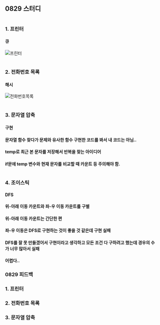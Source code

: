 ## 0829 스터디
#
### 1. 프린터
#### 큐
![프린터](https://user-images.githubusercontent.com/69744314/186832984-bb6f9664-e835-43a1-85a2-9ae647d409b9.jpg)



#
### 2. 전화번호 목록
#### 해시
![전화번호목록](https://user-images.githubusercontent.com/69744314/186832936-ef2e46aa-f4b2-49c3-a7e2-abcad67e65be.jpg)

#
### 3. 문자열 압축
#### 구현
#### 문자열 함수 찾다가 문제와 유사한 함수 구현한 코드를 봐서 내 코드는 아님..
#### temp로 최근 본 문자를 저장해서 반복을 찾는 아이디어
#### if문에 temp 변수와 현재 문자를 비교할 때 카운트 등 주의해야 함.
#
### 4. 조이스틱
#### DFS
#### 위-아래 이동 카운트와 좌-우 이동 카운트를 구별
#### 위-아래 이동 카운트는 간단한 편
#### 좌-우 이동은 DFS로 구현하는 것이 좋을 것 같은데 구현 실패
#### DFS를 잘 못 만들겠어서 구현이라고 생각하고 모든 조건 다 구하려고 했는데 경우의 수가 너무 많아서 실패
#### 어렵다..


### 0829 피드백
### 1. 프린터
#### 

###

### 2. 전화번호 목록
####

###

### 3. 문자열 압축
#### 
